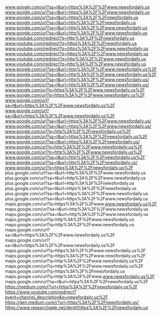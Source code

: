 www.google.com/url?sa=t&url=https%3A%2F%2Fwww.newsfordaily.us
www.google.com/url?sa=t&url=https%3A%2F%2Fwww.newsfordaily.us
www.google.com/url?sa=t&url=https%3A%2F%2Fnewsfordaily.us
www.google.com/url?sa=t&url=http%3A%2F%2Fnewsfordaily.us
www.google.com/url?sa=t&url=http%3A%2F%2Fwww.newsfordaily.us
www.google.com/url?sa=t&url=http%3A%2F%2Fwww.newsfordaily.us
www.youtube.com/redirect?q=http%3A%2F%2Fnewsfordaily.us
www.youtube.com/redirect?q=https%3A%2F%2Fnewsfordaily.us
www.youtube.com/redirect?q=https%3A%2F%2Fwww.newsfordaily.us
www.youtube.com/redirect?q=https%3A%2F%2Fwww.newsfordaily.us
www.youtube.com/redirect?q=http%3A%2F%2Fwww.newsfordaily.us
www.youtube.com/redirect?q=http%3A%2F%2Fwww.newsfordaily.us
www.google.com/url?sa=t&url=http%3A%2F%2Fwww.newsfordaily.us%2F
www.google.com/url?sa=t&url=http%3A%2F%2Fwww.newsfordaily.us%2F
www.google.com/url?sa=t&url=http%3A%2F%2Fwww.newsfordaily.us/
www.google.com/url?sa=t&url=http%3A%2F%2Fwww.newsfordaily.us/
www.google.com/url?q=https%3A%2F%2Fwww.newsfordaily.us%2F
www.google.com/url?q=https%3A%2F%2Fwww.newsfordaily.us%2F
www.google.com/url?sa=t&url=https%3A%2F%2Fwww.newsfordaily.us%2F
www.google.com/url?sa=t&url=https%3A%2F%2Fwww.newsfordaily.us%2F
www.google.com/url?sa=t&url=https%3A%2F%2Fwww.newsfordaily.us/
www.google.com/url?sa=t&url=https%3A%2F%2Fwww.newsfordaily.us/
www.google.com/url?q=http%3A%2F%2Fnewsfordaily.us%2F
www.google.com/url?sa=t&url=https%3A%2F%2Fnewsfordaily.us%2F
www.google.com/url?sa=t&url=https%3A%2F%2Fnewsfordaily.us/
www.google.com/url?q=http%3A%2F%2Fwww.newsfordaily.us%2F
www.google.com/url?q=http%3A%2F%2Fwww.newsfordaily.us%2F
www.google.com/url?sa=t&url=http%3A%2F%2Fnewsfordaily.us%2F
www.google.com/url?sa=t&url=http%3A%2F%2Fnewsfordaily.us/
www.google.com/url?q=https%3A%2F%2Fnewsfordaily.us%2F
plus.google.com/url?sa=t&url=http%3A%2F%2Fwww.newsfordaily.us
plus.google.com/url?sa=t&url=http%3A%2F%2Fwww.newsfordaily.us
plus.google.com/url?sa=t&url=http%3A%2F%2Fnewsfordaily.us
plus.google.com/url?sa=t&url=https%3A%2F%2Fnewsfordaily.us
plus.google.com/url?sa=t&url=https%3A%2F%2Fwww.newsfordaily.us
plus.google.com/url?sa=t&url=https%3A%2F%2Fwww.newsfordaily.us
maps.google.com/url?q=https%3A%2F%2Fwww.www.newsfordaily.us%2F
maps.google.com/url?sa=t&url=http%3A%2F%2Fwww.newsfordaily.us
maps.google.com/url?sa=t&url=http%3A%2F%2Fwww.newsfordaily.us
maps.google.com/url?q=http%3A%2F%2Fwww.newsfordaily.us
maps.google.com/url?q=http%3A%2F%2Fwww.newsfordaily.us
maps.google.com/url?sa=t&url=https%3A%2F%2Fwww.newsfordaily.us%2F
maps.google.com/url?sa=t&url=https%3A%2F%2Fwww.newsfordaily.us%2F
maps.google.com/url?q=https%3A%2F%2Fwww.newsfordaily.us%2F
maps.google.com/url?q=https%3A%2F%2Fwww.newsfordaily.us%2F
maps.google.com/url?q=http%3A%2F%2Fwww.newsfordaily.us%2F
maps.google.com/url?q=http%3A%2F%2Fwww.newsfordaily.us%2F
maps.google.com/url?q=https%3A%2F%2Fnewsfordaily.us
maps.google.com/url?q=http%3A%2F%2Fwww.www.newsfordaily.us%2F
maps.google.com/url?sa=t&url=https%3A%2F%2Fnewsfordaily.us%2F
https://medium.com/r?url=https%3A%2F%2Fnewsfordaily.us%2F
https://www.youtube.com/redirect?event=channel_description&q=newsfordaily.us%2F
https://gen.medium.com/r?url=https%3A%2F%2Fnewsfordaily.us/
https://www.researchgate.net/deref/https%3A%2F%2Fnewsfordaily.us
